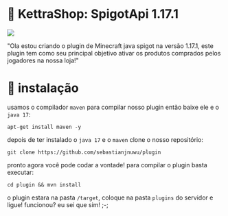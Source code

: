# 👋 KettraShop: SpigotApi 1.17.1

![](https://media.discordapp.net/attachments/969290884300537868/972667991491756053/spigot.png)

"Ola estou criando o plugin de Minecraft java spigot na versão 1.17.1, este plugin tem como seu principal objetivo ativar os produtos comprados pelos jogadores na nossa loja!"

# 🔗 instalação

 usamos o compilador `maven` para compilar nosso plugin então baixe ele e o `java 17`:
 ```
 apt-get install maven -y
 ```
 
 depois de ter instalado o `java 17` e o `maven` clone o nosso repositório:
 ```
git clone https://github.com/sebastianjnuwu/plugin
```

 pronto agora você pode codar a vontade! para compilar o plugin basta executar:
 ```
 cd plugin && mvn install
```

o plugin estara na pasta `/target`, coloque na pasta `plugins` do servidor e ligue! funcionou? eu sei que sim! ;-;